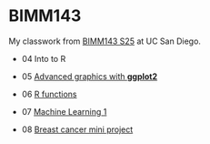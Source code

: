 # BIMM143
My classwork from [BIMM143 S25](https://bioboot.github.io/bimm143_S25/) at UC San Diego.

- 04 Into to R

- 05 [Advanced graphics with **ggplot2**](https://github.com/bioboot/bimm143_github/blob/main/class05/class05.md)

- 06 [R functions](class06/class06.md)

- 07 [Machine Learning 1](class07/class07.md)

- 08 [Breast cancer mini project](class08/class08.md)

